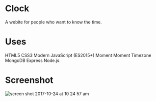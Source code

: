 # Clock
A webite for people who want to know the time.

# Uses
HTML5
CSS3
Modern JavaScript (ES2015+)
Moment
Moment Timezone
MongoDB
Express
Node.js

# Screenshot
![screen shot 2017-10-24 at 10 24 57 am](https://user-images.githubusercontent.com/31449025/31959746-63d7995c-b8aa-11e7-966f-98b863f759f2.png)
